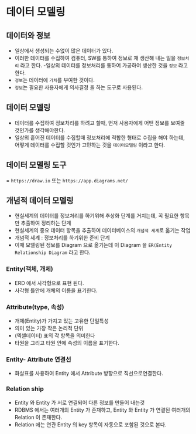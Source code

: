 # 데이터 모델링

## 데이터와 정보
- 일상에서 생성되는 수없이 많은 데이터가 있다.
- 이러한 데이터를 수집하여 컴퓨터, SW를 통하여 정보로
재 생산해 내는 일을 `정보처리` 라고 한다.
-일상의 데이터를 정보처리를 통하여 가공하여 생산한 것을 `정보` 라고 한다.
- `정보`는 데이터에 `가치`를 부여한 것이다.
- `정보`는 필요한 사용자에게 의사결정 을 하는 도구로 사용된다.

## 데이터 모델링
- 데이터를 수집하여 정보처리를 하려고 할때, 먼저 사용자에게 어떤 정보를 보여줄 것인가를 생각해야한다.
- 일상의 흩어진 데이터를 수집할때 정보처리에 적합한 형태로 수집을 해야 하는데, 어떻게 데이터를 수집할 것인가 고민하는 것을 `데이터모델링` 이라고 한다. 

## 데이터 모델링 도구
= `https://draw.io` 또는 `https://app.diagrams.net/`

## 개념적 데이터 모델링
- 현실세계의 데이터를 정보처리를 하기위해 추상화 단계를 거치는데, 꼭 필요한 항목만 추출하여 정리하는 단계
- 현실세계의 중요 데이터 항목을 추출하여 데이터베이스의 
`개념적 세계`로 옮기는 작업
- 개념적 세계 : 정보처리를 하기위한 준비 단계
- 이때 모델링된 정보를 Diagram 으로 옮기는데 이 Diagram 을 
`ER(Entity Relationship Diagram` 라고 한다.

### Entity(객체, 개체)
- ERD 에서 사각형으로 표현 된다.
- 사각형 틀안에 개체의 이름을 표기한다.

### Attribute(type, 속성)
- 개체(Entity)가 가지고 있는 고유한 단일특성
- 의미 있는 가장 작은 논리적 단위
- (엑셀데이터) 표의 각 항목을 의미한다
- 타원을 그리고 타원 안에 속성의 이름을 표기한다.

### Entity- Attribute 연결선
- 화살표를 사용하여 Entity 에서 Attribute 방향으로 직선으로연결한다.

### Relation ship
- Entity 와 Entity 가 서로 연결되어 다른 정보를 만들어 내는것
- RDBMS 에서는 여러개의 Entity 가 존재하고, Entity 와 Entity 가 연결된 여러개의 Relation 이 존재한다.
- Relation 에는 연관 Entity 의 key 항목이 자동으로 포함된 것으로 본다.

